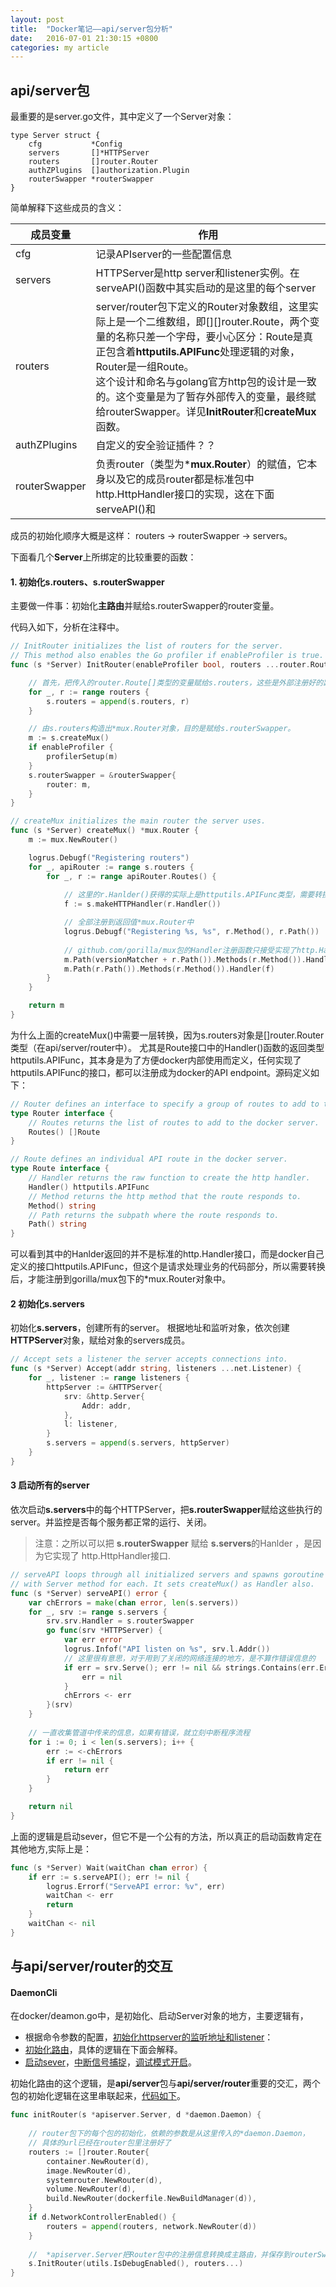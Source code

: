 ```yaml
---
layout: post
title:  "Docker笔记——api/server包分析"
date:   2016-07-01 21:30:15 +0800
categories: my article
---
```


## api/server包
最重要的是server.go文件，其中定义了一个Server对象：

```
type Server struct {
	cfg           *Config
	servers       []*HTTPServer
	routers       []router.Router
	authZPlugins  []authorization.Plugin
	routerSwapper *routerSwapper
}
```

简单解释下这些成员的含义：


成员变量|作用
---|---
cfg|记录APIserver的一些配置信息
servers|HTTPServer是http server和listener实例。在serveAPI()函数中其实启动的是这里的每个server
routers|server/router包下定义的Router对象数组，这里实际上是一个二维数组，即[][]router.Route，两个变量的名称只差一个字母，要小心区分：Route是真正包含着**httputils.APIFunc**处理逻辑的对象，Router是一组Route。<br>这个设计和命名与golang官方http包的设计是一致的。这个变量是为了暂存外部传入的变量，最终赋给routerSwapper。详见**InitRouter**和**createMux**函数。
authZPlugins | 自定义的安全验证插件？？
routerSwapper| 负责router（类型为***mux.Router**）的赋值，它本身以及它的成员router都是标准包中http.HttpHandler接口的实现，这在下面serveAPI()和



成员的初始化顺序大概是这样：
routers -> routerSwapper -> servers。

下面看几个**Server**上所绑定的比较重要的函数：


#### 1. 初始化s.routers、s.routerSwapper
主要做一件事：初始化**主路由**并赋给s.routerSwapper的router变量。

代码入如下，分析在注释中。

```go
// InitRouter initializes the list of routers for the server.
// This method also enables the Go profiler if enableProfiler is true.
func (s *Server) InitRouter(enableProfiler bool, routers ...router.Router) {

	// 首先，把传入的router.Route[]类型的变量赋给s.routers，这些是外部注册好的路由对象。
	for _, r := range routers {
		s.routers = append(s.routers, r)
	}

	// 由s.routers构造出*mux.Router对象，目的是赋给s.routerSwapper。
	m := s.createMux()
	if enableProfiler {
		profilerSetup(m)
	}
	s.routerSwapper = &routerSwapper{
		router: m,
	}
}

// createMux initializes the main router the server uses.
func (s *Server) createMux() *mux.Router {
	m := mux.NewRouter()

	logrus.Debugf("Registering routers")
	for _, apiRouter := range s.routers {
		for _, r := range apiRouter.Routes() {
		
			// 这里的r.Hanlder()获得的实际上是httputils.APIFunc类型，需要转换成http.Handler
			f := s.makeHTTPHandler(r.Handler())

			// 全部注册到返回值*mux.Router中
			logrus.Debugf("Registering %s, %s", r.Method(), r.Path())
			
			// github.com/gorilla/mux包的Handler注册函数只接受实现了http.Handler接口的函数
			m.Path(versionMatcher + r.Path()).Methods(r.Method()).Handler(f)
			m.Path(r.Path()).Methods(r.Method()).Handler(f)
		}
	}

	return m
}
```



为什么上面的createMux()中需要一层转换，因为s.routers对象是[]router.Router类型（在api/server/router中）。
尤其是Route接口中的Handler()函数的返回类型httputils.APIFunc，其本身是为了方便docker内部使用而定义，任何实现了httputils.APIFunc的接口，都可以注册成为docker的API endpoint。源码定义如下：

```go
// Router defines an interface to specify a group of routes to add to the docker server.
type Router interface {
	// Routes returns the list of routes to add to the docker server.
	Routes() []Route
}

// Route defines an individual API route in the docker server.
type Route interface {
	// Handler returns the raw function to create the http handler.
	Handler() httputils.APIFunc
	// Method returns the http method that the route responds to.
	Method() string
	// Path returns the subpath where the route responds to.
	Path() string
}
```
可以看到其中的Hanlder返回的并不是标准的http.Handler接口，而是docker自己定义的接口httputils.APIFunc，但这个是请求处理业务的代码部分，所以需要转换后，才能注册到gorilla/mux包下的*mux.Router对象中。



#### 2 初始化s.servers
初始化**s.servers**，创建所有的server。
根据地址和监听对象，依次创建**HTTPServer**对象，赋给对象的servers成员。

```go
// Accept sets a listener the server accepts connections into.
func (s *Server) Accept(addr string, listeners ...net.Listener) {
	for _, listener := range listeners {
		httpServer := &HTTPServer{
			srv: &http.Server{
				Addr: addr,
			},
			l: listener,
		}
		s.servers = append(s.servers, httpServer)
	}
}
```

#### 3 启动所有的server
依次启动**s.servers**中的每个HTTPServer，把**s.routerSwapper**赋给这些执行的server。并监控是否每个服务都正常的运行、关闭。

>注意：之所以可以把 **s.routerSwapper** 赋给 **s.servers**的Hanlder ，是因为它实现了
	http.HttpHandler接口.

```go
// serveAPI loops through all initialized servers and spawns goroutine
// with Server method for each. It sets createMux() as Handler also.
func (s *Server) serveAPI() error {
	var chErrors = make(chan error, len(s.servers))
	for _, srv := range s.servers {
		srv.srv.Handler = s.routerSwapper
		go func(srv *HTTPServer) {
			var err error
			logrus.Infof("API listen on %s", srv.l.Addr())
			// 这里很有意思，对于用到了关闭的网络连接的地方，是不算作错误信息的
			if err = srv.Serve(); err != nil && strings.Contains(err.Error(), "use of closed network connection") {
				err = nil
			}
			chErrors <- err
		}(srv)
	}
	
	// 一直收集管道中传来的信息，如果有错误，就立刻中断程序流程
	for i := 0; i < len(s.servers); i++ {
		err := <-chErrors
		if err != nil {
			return err
		}
	}

	return nil
}
```

上面的逻辑是启动sever，但它不是一个公有的方法，所以真正的启动函数肯定在其他地方,实际上是：

```go
func (s *Server) Wait(waitChan chan error) {
	if err := s.serveAPI(); err != nil {
		logrus.Errorf("ServeAPI error: %v", err)
		waitChan <- err
		return
	}
	waitChan <- nil
}
```

## 与api/server/router的交互

#### DaemonCli
在docker/deamon.go中，是初始化、启动Server对象的地方，主要逻辑有，

- 根据命令参数的配置，[初始化httpserver的监听地址和listener](https://github.com/docker/docker/blob/v1.11.1/docker/daemon.go#L240)：
- [初始化路由](https://github.com/docker/docker/blob/v1.11.1/docker/daemon.go#L292)，具体的逻辑在下面会解释。
- [启动sever](https://github.com/docker/docker/blob/v1.11.1/docker/daemon.go#L319)，[中断信号捕捉](https://github.com/docker/docker/blob/v1.11.1/docker/daemon.go#L321)，[调试模式开启](https://github.com/docker/docker/blob/v1.11.1/docker/daemon.go#L302)。

初始化路由的这个逻辑，是**api/server**包与**api/server/router**重要的交汇，两个包的初始化逻辑在这里串联起来，[代码如下](https://github.com/docker/docker/blob/v1.11.1/docker/daemon.go#L408)。

```go
func initRouter(s *apiserver.Server, d *daemon.Daemon) {
	
	// router包下的每个包的初始化，依赖的参数是从这里传入的*daemon.Daemon，
	// 具体的url已经在router包里注册好了
	routers := []router.Router{
		container.NewRouter(d),
		image.NewRouter(d),
		systemrouter.NewRouter(d),
		volume.NewRouter(d),
		build.NewRouter(dockerfile.NewBuildManager(d)),
	}
	if d.NetworkControllerEnabled() {
		routers = append(routers, network.NewRouter(d))
	}
	
	//  *apiserver.Server把Router包中的注册信息转换成主路由，并保存到routerSwapper中作为主路由
	s.InitRouter(utils.IsDebugEnabled(), routers...)
}
``` 




